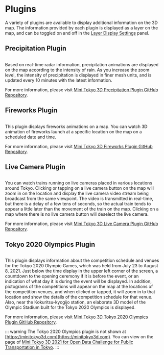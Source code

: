 # Plugins

A variety of plugins are available to display additional information on the 3D map. The information provided by each plugin is displayed as a layer on the map, and can be toggled on and off in the [Layer Display Settings](./configuration.md#layer-display-settings) panel.

## Precipitation Plugin

<img :src="$withBase('/images/weather.jpg')" style="width: 580px;">

Based on real-time radar information, precipitation animations are displayed on the map according to the intensity of rain. As you increase the zoom level, the intensity of precipitation is displayed in finer mesh units, and is updated every 10 minutes with the latest information.

For more information, please visit [Mini Tokyo 3D Precipitation Plugin GitHub Repository](https://github.com/nagix/mt3d-plugin-precipitation).

## Fireworks Plugin

<img :src="$withBase('/images/fireworks.jpg')" style="width: 580px;">

This plugin displays fireworks animations on a map. You can watch 3D animation of fireworks launch at a specific location on the map on a scheduled date and time.

For more information, please visit [Mini Tokyo 3D Fireworks Plugin GitHub Repository](https://github.com/nagix/mt3d-plugin-fireworks).

## Live Camera Plugin

<img :src="$withBase('/images/livecam.jpg')" style="width: 580px;">

You can watch trains running on live cameras placed in various locations around Tokyo. Clicking or tapping on a live camera button on the map will zoom in on the location and display the live camera video stream being broadcast from the same viewpoint. The video is transmitted in real-time, but there is a delay of a few tens of seconds, so the actual train tends to appear a little later than the movement of the train on the map. Clicking on a map where there is no live camera button will deselect the live camera.

For more information, please visit [Mini Tokyo 3D Live Camera Plugin GitHub Repository](https://github.com/nagix/mt3d-plugin-livecam).

## Tokyo 2020 Olympics Plugin

<img :src="$withBase('/images/olympics.jpg')" style="width: 580px;">

This plugin displays information about the competition schedule and venues for the Tokyo 2020 Olympic Games, which was held from July 23 to August 8, 2021. Just below the time display in the upper left corner of the screen, a countdown to the opening ceremony if it is before the event, or an indication of what day it is during the event will be displayed. In addition, pictograms of the competitions will appear on the map at the locations of the competition venues, and when clicked or tapped, it will zoom in to that location and show the details of the competition schedule for that venue. Also, near the Kokuritsu-kyogijo station, an elaborate 3D model of the Olympic Stadium built for the Tokyo 2020 Olympics is displayed.

For more information, please visit [Mini Tokyo 3D Tokyo 2020 Olympics Plugin GitHub Repository](https://github.com/nagix/mt3d-plugin-olympics2020).

::: warning
The Tokyo 2020 Olympics plugin is not shown at [https://minitokyo3d.com](https://minitokyo3d.com). You can view on the page of [Mini Tokyo 3D 2021 for Open Data Challenge for Public Transportation in Tokyo](https://minitokyo3d.com/2021/).
:::

